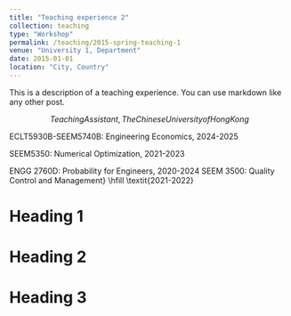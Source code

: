 ```yaml
---
title: "Teaching experience 2"
collection: teaching
type: "Workshop"
permalink: /teaching/2015-spring-teaching-1
venue: "University 1, Department"
date: 2015-01-01
location: "City, Country"
---
```


This is a description of a teaching experience. You can use markdown like any other post.

$$Teaching Assistant, The Chinese University of Hong Kong$$

ECLT5930B-SEEM5740B: Engineering Economics, 2024-2025
  
SEEM5350: Numerical Optimization, 2021-2023
  
ENGG 2760D: Probability for Engineers, 2020-2024
SEEM 3500: Quality Control and Management} \hfill \textit{2021-2022}

Heading 1
======

Heading 2
======

Heading 3
======
